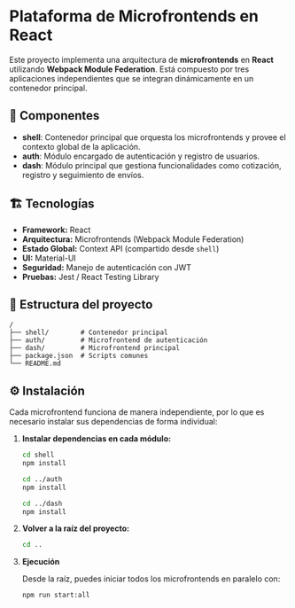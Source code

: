 # Plataforma de Microfrontends en React

Este proyecto implementa una arquitectura de **microfrontends** en **React** utilizando **Webpack Module Federation**. Está compuesto por tres aplicaciones independientes que se integran dinámicamente en un contenedor principal.

## 🚀 Componentes

- **shell**: Contenedor principal que orquesta los microfrontends y provee el contexto global de la aplicación.
- **auth**: Módulo encargado de autenticación y registro de usuarios.
- **dash**: Módulo principal que gestiona funcionalidades como cotización, registro y seguimiento de envíos.

## 🏗️ Tecnologías

- **Framework:** React
- **Arquitectura:** Microfrontends (Webpack Module Federation)
- **Estado Global:** Context API (compartido desde `shell`)
- **UI:** Material-UI
- **Seguridad:** Manejo de autenticación con JWT
- **Pruebas:** Jest / React Testing Library

## 📂 Estructura del proyecto

```
/
├── shell/        # Contenedor principal
├── auth/         # Microfrontend de autenticación
├── dash/         # Microfrontend principal
├── package.json  # Scripts comunes
└── README.md
```

## ⚙️ Instalación

Cada microfrontend funciona de manera independiente, por lo que es necesario instalar sus dependencias de forma individual:

1. **Instalar dependencias en cada módulo:**

   ```bash
   cd shell
   npm install
   ```

   ```bash
   cd ../auth
   npm install
   ```

   ```bash
   cd ../dash
   npm install
   ```

2. **Volver a la raíz del proyecto:**

   ```bash
   cd ..
   ```

3. **Ejecución**

   Desde la raíz, puedes iniciar todos los microfrontends en paralelo con:

   ```bash
   npm run start:all
   ```

